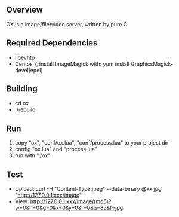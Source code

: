 ## Overview
OX is a image/file/video server, written by pure C.

## Required Dependencies
* [libevhtp](https://github.com/ellzey/libevhtp/)
* Centos 7, install ImageMagick with: yum install GraphicsMagick-devel(epel)

## Building
* cd ox
* ./rebuild

## Run
1. copy "ox", "conf/ox.lua", "conf/process.lua" to your project dir
2. config "ox.lua" and "process.lua"
3. run with "./ox"

## Test
* Upload: curl -H "Content-Type:jpeg" --data-binary @xx.jpg "http://127.0.0.1:xxx/image"
* View: http://127.0.0.1:xxx/image/(md5)?w=0&h=0&g=0&x=0&y=0&r=0&q=85&f=jpg

